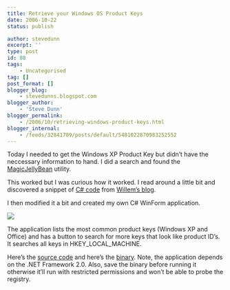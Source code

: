 ```yaml
---
title: Retrieve your Windows OS Product Keys
date: 2006-10-22
status: publish

author: stevedunn
excerpt: ''
type: post
id: 88
tags:
    - Uncategorised
tag: []
post_format: []
blogger_blog:
    - stevedunns.blogspot.com
blogger_author:
    - 'Steve Dunn'
blogger_permalink:
    - /2006/10/retrieving-windows-product-keys.html
blogger_internal:
    - /feeds/32841709/posts/default/5481022870983252552
---
```

Today I needed to get the Windows XP Product Key but didn’t have the neccessary information to hand. I did a search and found the [MagicJellyBean](http://www.magicaljellybean.com/) utility.

This worked but I was curious how it worked. I read around a little bit and discovered a snippet of [C# code](http://geekswithblogs.net/willemf/archive/2006/04/23/76125.aspx) from [Willem’s blog](http://geekswithblogs.net/willemf/).

I then modified it a bit and created my own C# WinForm application.

[![](https://2.bp.blogspot.com/_bIhihWOyLpw/RkX7c_97lUI/AAAAAAAAAAU/g_hQBEnxBsI/s400/prodkey2.jpg)](https://2.bp.blogspot.com/_bIhihWOyLpw/RkX7c_97lUI/AAAAAAAAAAU/g_hQBEnxBsI/s1600-h/prodkey2.jpg)

The application lists the most common product keys (Windows XP and Office) and has a button to search for more keys that look like product ID’s. It searches all keys in HKEY\_LOCAL\_MACHINE.

Here’s the [source code](http://files.dunnhq.com/KeyFinderSource.zip) and here’s the [binary](http://files.dunnhq.com/KeyFinder.exe). Note, the application depends on the .NET Framework 2.0. Also, save the binary before running it otherwise it’ll run with restricted permissions and won’t be able to probe the registry.